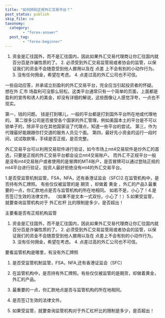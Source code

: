 ```yaml
---
title: "如何辨别正规外汇交易平台？"
post_status: publish
skip_file: no
taxonomy:
  category:
        - "forex-answer"
  post_tag:
        - "forex-beginner"
---
```


1. 资金是汇往国外，而不是汇往国内，因此如果外汇交易代理商让你汇往国内就百分百是诈骗性质的了。 2. 必须受到外汇交易监管局或者协会的监管，以保证我们的资金不会随意受到他人挪用以及在 点差 上不会有别的小动作行为。 3. 没有任何佣金，希望在考虑。 4. 点差过高的外汇公司也不可信。

一些自动应答，并承诺立刻盈利的外汇交易平台，完全应当引起投资者的怀疑。 想在外 汇市 场盈利可没那么轻松，这类平台通常只有一个简单的页面，上面都是盈利的宣传和诱人的美金，却没有详细的解说，这些图像让人感觉浮夸，一点也不现实。

第一，钱的问题。 钱是打到哪儿，一般的平台都是打到国外平台所在地或代理地的。 第二很多公司是否接受各个国家的外汇管理，例如美国本土的平台是不可以锁单子的，除非平台在其他国家设了代理点，知道一些平台的尝试。 第三，作为代理最好能跟跟你打交道的服务人员见个面。 第四，最好先小资金的运行一段时间，试试取款等，手续是否正规，是否完整。

外汇交易平台可以利用交易软件进行验证，如今市场上mt4交易软件是炒外汇的首选，只要是正规的外汇交易平台都会设立mt4交易账户。 而外汇不正规平台一般是没有mt4交易账户或者使用的是冒牌的MT4账户，是否冒牌可以通过登陆正规的mt4平台进行验证，投资人最好拒绝没有mt4的外汇交易平台。

1.是否受监管机制监管，FSA，NFA，还有香港证监会（SFC)2.在监管机构中，是否持有外汇牌照。 有些仅仅被监管的是 期货 ，却做着 黄金 ，外汇的产品3.最重要的一点，你汇款地点是否与监管机构的所在地相同。 如若不是，小心了！4.是否签订生效的法律文件。 （如果不是文本一式双份，小心了！）5.如果受监管，就要查询监管机构对于 外汇杠杆 比的限制是多少，是否超出！

主要看是否有正规机构监管

1. 资金是汇往国外，而不是汇往国内，因此如果外汇交易代理商让你汇往国内就百分百是诈骗性质的了。 2. 必须受到外汇交易监管局或者协会的监管，以保证我们的资金不会随意受到他人挪用以及在 点差上不会有别的小动作行为。 3. 没有任何佣金，希望在考虑。 4. 点差过高的外汇公司也不可信。

要看监管机构是哪里，有没有外汇牌照

1. 是否受监管机制监管，FSA，NFA,还有香港证监会（SFC）
    
2. 在监管机构中，是否持有外汇牌照。有些仅仅被监管的是期货，却做着黄金，外汇的产品。
    
3. 最重要的一点，你汇款地点是否与监管机构的所在地相同。
    
4. 是否签订生效的法律文件。
    
5. 如果受监管，就要查询监管机构对于外汇杠杆比的限制是多少，是否超出！

